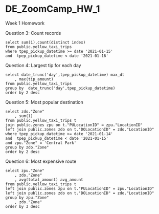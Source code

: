 # DE_ZoomCamp_HW_1

Week 1 Homework

Question 3: Count records 
```
select sum(1),count(distinct index)
from public.yellow_taxi_trips
where tpep_pickup_datetime >= date '2021-01-15'
and  tpep_pickup_datetime < date '2021-01-16'
```

Question 4: Largest tip for each day
```
select date_trunc('day',tpep_pickup_datetime) max_dt
	, max(tip_amount)
from public.yellow_taxi_trips
group by  date_trunc('day',tpep_pickup_datetime) 
order by 2 desc
```

Question 5: Most popular destination 
```
select zdo."Zone"
	, sum(1)
from public.yellow_taxi_trips t
join public.zones zpu on t."PULocationID" = zpu."LocationID"
left join public.zones zdo on t."DOLocationID" = zdo."LocationID"
where tpep_pickup_datetime >= date '2021-01-14'
and  tpep_pickup_datetime < date '2021-01-15'
and zpu."Zone" = 'Central Park'
group by zdo."Zone"
order by 2 desc
```

Question 6: Most expensive route
```
select zpu."Zone"
	, zdo."Zone"
	, avg(total_amount) avg_amount
from public.yellow_taxi_trips t
left join public.zones zpu on t."PULocationID" = zpu."LocationID"
left join public.zones zdo on t."DOLocationID" = zdo."LocationID"
group by zpu."Zone"
	, zdo."Zone"
order by 3 desc	
```
